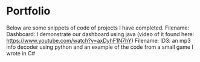# Portfolio
Below are some snippets of code of projects I have completed. 
Filename: Dashboard: I demonstrate our dashboard using java (video of it found here: https://www.youtube.com/watch?v=axDyhF1N7hY)
Filename: ID3: an mp3 info decoder using python
and an example of the code from a small game I wrote in C#

